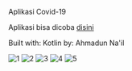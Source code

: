 Aplikasi Covid-19

Aplikasi bisa dicoba [disini](https://github.com/ahmaduunnail/Covid19App/raw/master/app/release/app-release.apk)

Built with: Kotlin
by: Ahmadun Na'il

![1](https://github.com/ahmaduunnail/Covid19App/blob/master/img/home.png)
![2](https://github.com/ahmaduunnail/Covid19App/blob/master/img/himbauan.png)
![3](https://github.com/ahmaduunnail/Covid19App/blob/master/img/tata.png)
![4](https://github.com/ahmaduunnail/Covid19App/blob/master/img/mask.png)
![5](https://github.com/ahmaduunnail/Covid19App/blob/master/img/pola.png)
